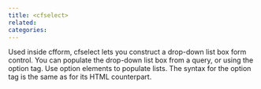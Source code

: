 ```yaml
---
title: <cfselect>
related:
categories:
---
```


Used inside cfform, cfselect lets you construct a drop-down list box form control. You can
  populate the drop-down list box from a query, or using the option tag. Use option elements to populate
  lists. The syntax for the option tag is the same as for its HTML counterpart.